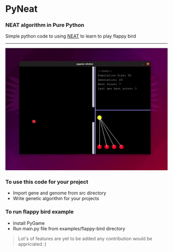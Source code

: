 # PyNeat

### NEAT algorithm in Pure Python

Simple python code to using [NEAT](http://nn.cs.utexas.edu/downloads/papers/stanley.ec02.pdf) to learn to play flappy bird

------------------

![Alt Text](https://raw.githubusercontent.com/nanorex07/PyNeat/main/py_neat.gif)

### To use this code for your project
- Import gene and genome from src directory
-  Write genetic algorithm for your projects 

### To run flappy bird example 
- Install PyGame
- Run main.py file from examples/flappy-bird directory

> Lot's of features are yet to be added any contribution would be appriciated :)
